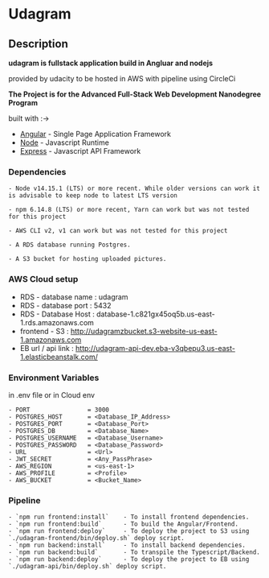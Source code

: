 # Udagram

## Description

**udagram is fullstack application build in Angluar and nodejs**

provided by udacity to be hosted in AWS with pipeline using CircleCi

**The Project is for the Advanced Full-Stack Web Development Nanodegree Program**

built with :->

-   [Angular](https://angular.io/) - Single Page Application Framework
-   [Node](https://nodejs.org/) - Javascript Runtime
-   [Express](https://expressjs.com/) - Javascript API Framework

### Dependencies

```
- Node v14.15.1 (LTS) or more recent. While older versions can work it is advisable to keep node to latest LTS version

- npm 6.14.8 (LTS) or more recent, Yarn can work but was not tested for this project

- AWS CLI v2, v1 can work but was not tested for this project

- A RDS database running Postgres.

- A S3 bucket for hosting uploaded pictures.
```

### AWS Cloud setup

-   RDS - database name : udagram
-   RDS - database port : 5432
-   RDS - Database Host : database-1.c821gx45oq5b.us-east-1.rds.amazonaws.com
-   frontend - S3 : http://udagramzbucket.s3-website-us-east-1.amazonaws.com
-   EB url / api link : http://udagram-api-dev.eba-v3qbepu3.us-east-1.elasticbeanstalk.com/

### Environment Variables

in .env file or in Cloud env

```
- PORT                = 3000
- POSTGRES_HOST       = <Database_IP_Address>
- POSTGRES_PORT       = <Database_Port>
- POSTGRES_DB         = <Database_Name>
- POSTGRES_USERNAME   = <Database_Username>
- POSTGRES_PASSWORD   = <Database_Password>
- URL                 = <Url>
- JWT_SECRET          = <Any_PassPhrase>
- AWS_REGION          = <us-east-1>
- AWS_PROFILE         = <Profile>
- AWS_BUCKET          = <Bucket_Name>

```

### Pipeline

```
- `npm run frontend:install`    - To install frontend dependencies.
- `npm run frontend:build`      - To build the Angular/Frontend.
- `npm run frontend:deploy`     - To deploy the project to S3 using `./udagram-frontend/bin/deploy.sh` deploy script.
- `npm run backend:install`     - To install backend dependencies.
- `npm run backend:build`       - To transpile the Typescript/Backend.
- `npm run backend:deploy`      - To deploy the project to EB using `./udagram-api/bin/deploy.sh` deploy script.
```

